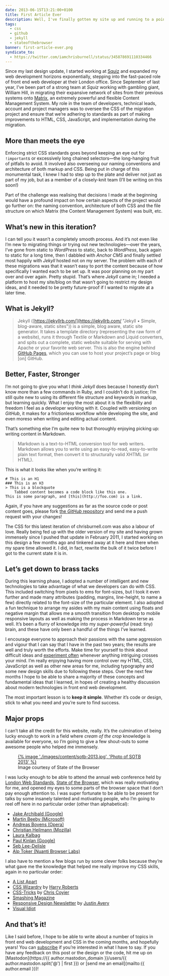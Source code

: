 ```yaml
---
date: 2013-06-15T13:21:00+0100
title: First Article Ever
description: Well, I've finally gotten my site up and running to a point where I can consider it to be a success. What was the process, and what did it involve? What mistakes did I make that you can avoid?
tags:
  - css
  - github
  - jekyll
  - stateofthebrowser
banner: first-article-ever.png
syndicate_to:
  - https://twitter.com/iamchrisburnell/status/345878691110334466
---
```


Since my last design update, I started working at [Squiz](https://squiz.net/uk "Squiz UK") and expanded my web development horizons exponentially, stepping into the fast-paced role of front end web developer at their London office. Since September of last year, I’ve been part of a strong team at *Squiz* working with gambling giant, William Hill, in migrating their expansive network of sites from their previous systems onto [Matrix](https://www.squiz.net/uk/suite/matrix "Squiz Matrix"), an extremely powerful and flexible Content Management System. My role in the team of developers, technical leads, account and project managers was to oversee the CSS of the migration project and ensure that we’re adhering to standards as part of making improvements to HTML, CSS, JavaScript, and implementation during the migration.

## More than meets the eye

Enforcing strict CSS standards goes beyond keeping an eye out for `!important`s or excessively long chained selectors—the long-hanging fruit of pitfalls to avoid. It involved also overseeing our naming conventions and architecture of both markup and CSS. Being put in charge of this monumental task, I knew I had to step up to the plate and deliver not just as part of my job, but as a member of a closely-knit team (I’ll be writing on this soon!)

Part of the challenge was realising that decisions I made at the beginning would have a profound impact on how certain aspects of the project would go further on: the naming convention, architecture of both CSS and the file structure on which Matrix (the Content Management System) was built, etc.

<h2 id="whats-new">What’s new in this iteration?</h2>

I can tell you it wasn’t a completely smooth process. And it’s not even like I’m new to migrating things or trying out new technologies—over the years, I’ve gone from static to *WordPress* to static, back to *WordPress*, back again to static for a long time, then I dabbled with *Anchor CMS* and finally settled most happily with *Jekyll* hosted not on my server. The problem with each of these migrations was that it wasn’t easy to port the content because of how specifically I wanted each to be set up. It was poor planning on my part over and over again. Pretty stupid. That’s where *Jekyll* came in; I needed a platform to host my site/blog on that wasn’t going to restrict my design ideas, and it needed to be pretty future-proof if I wanted to migrate at a later time.

## What is Jekyll?

> Jekyll ([https://jekyllrb.com/](https://jekyllrb.com/ "Jekyll • Simple, blog-aware, static sites")) is a simple, blog aware, static site generator. It takes a template directory (representing the raw form of a website), runs it through Textile or Markdown and Liquid converters, and spits out a complete, static website suitable for serving with Apache or your favorite web server. This is also the engine behind [GitHub Pages](https://pages.github.com/), which you can use to host your project’s page or blog \[on\] GitHub.

## Better, Faster, Stronger

I’m not going to give you what I *think* *Jekyll* does because I honestly don’t know more than a few commands in Ruby, and I couldn’t do it justice; I’m still quite new to using its different file structure and keywords in markup, but learning quickly. What I enjoy the most about it is the flexibility and freedom I feel as a developer working with it. Coupled with versioning on *GitHub*, it makes for a frictionless workflow while developing the site, and even moreso when writing and editing actual content.

That’s something else I’m quite new to but thoroughly enjoying picking up: writing content in Markdown.

> Markdown is a text-to-HTML conversion tool for web writers. Markdown allows you to write using an easy-to-read, easy-to-write plain text format, then convert it to structurally valid XHTML (or HTML).

This is what it looks like when you’re writing it:

    # This is an H1
    ### This is an H3
    > This is a blockquote
        Tabbed content becomes a code block like this one.
    This is some paragraph, and [this](http://foo.com) is a link.

<aside><p>Again, if you have any suggestions as far as the source code or post content goes, please fork <a href="https://github.com/{{ author.github }}/{{ site.repository }}" rel="external">the <em>GitHub</em> repository</a> and send me a push request with your changes!</p></aside>

The CSS for this latest iteration of chrisburnell.com was also a labour of love. Really being fed up with the older version of my site and having grown immensely since I pushed that update in February 2011, I started working on this design a few months ago and tinkered away at it here and there when my spare time allowed it. I did, in fact, rewrite the bulk of it twice before I got to the current state it is in.

<h2 id="brass-tacks">Let’s get down to brass tacks</h2>

During this learning phase, I adopted a number of intelligent and new technologies to take advantage of what we developers can do with CSS. This included switching from pixels to ems for font-sizes, but I took it even further and made many attributes (padding, margins, line-height, to name a few) directly related to the font-size of the particular element. I also adopted a fun technique to arrange my asides with my main content using floats and negative margin that allows me a smooth transition from desktop to mobile responsive layouts as well as making the process in Markdown terse as well. It’s been a flurry of knowledge into my *super-powerful* (read: tiny) brain, and these have only been a handful of the things I’ve learned.

I encourage everyone to approach their passions with the same aggression and vigour that I can say that I have in the past two years; the results are well and truly worth the efforts. Make time for yourself to think about difficult ideas and [experiment often](https://codepen.io/ "CodePen") whenever anything intriguing crosses your mind. I’m really enjoying having more control over my HTML, CSS, JavaScript as well as other new areas for me, including typography and some new design skills due to following these steps. Over the next few months I hope to be able to share a majority of these concepts and fundamental ideas that I learned, in hopes of creating a healthy discussion about modern technologies in front end web development.

The most important lesson is to **keep it simple**. Whether it’s code or design, stick to what you need and you’re sure to find success.

## Major props

I can’t take all the credit for this website, really. It’s the culmination of being lucky enough to work in a field where *cream of the crop* knowledge is available for everyone, so I’m going to give a few shout-outs to some awesome people who helped me immensely.

<aside>
    <figure>
        <a rel="external" href="https://stateofthebrowser.com">
            {% image './images/content/sotb-2013.jpg', 'Photo of SOTB 2013' %}
        </a>
        <figcaption>Image courtesy of State of the Browser</figcaption>
    </figure>
</aside>

I was lucky enough to be able to attend the annual web conference held by [London Web Standards](https://londonwebstandards.org/ "London Web Standards"), [State of the Browser](https://stateofthebrowser.com "State of the Browser Conference"), which was really motivating for me, and opened my eyes to some parts of the browser space that I don’t pay enough attention to. I was super fortunate to be able to be present for talks by some insanely talented and motivating people, who I’m going to reel off here in no particular order (other than alphabetical):

- [Jake Archibald (Google)](https://jakearchibald.com/ "Jake Archibald (Google)")
- [Martin Beeby (Microsoft)](https://blogs.msdn.com/b/thebeebs/ "Martin Beeby (Microsoft)")
- [Andreas Bovens (Opera)](https://dev.opera.com/ "Andreas Bovens (Opera)")
- [Christian Heilmann (Mozilla)](https://christianheilmann.com/ "Christian Heilmann (Mozilla)")
- [Laura Kalbag](https://laurakalbag.com/ "Laura Kalbag")
- [Paul Kinlan (Google)](https://paul.kinlan.me/ "Paul Kinlan (Google)")
- [Seb Lee-Delisle](https://seblee.me/ "Seb Lee-Delisle")
- [Alp Toker (Nuanti Browser Labs)](http://www.atoker.com/ "Alp Toker (Nuanti Browser Labs)")

I also have to mention a few blogs run by some clever folks because they’re what gave me the knowledge that helped me really improve my CSS skills, again in no particular order:

- [A List Apart](https://alistapart.com/ "A List Apart")
- [CSS Wizardry](https://csswizardry.com/ "CSS Wizardry") by [Harry Roberts](https://twitter.com/csswizardry "Harry Roberts")
- [CSS-Tricks](https://css-tricks.com/ "CSS-Tricks") by [Chris Coyier](https://twitter.com/chriscoyier "Chris Coyier")
- [Smashing Magazine](https://www.smashingmagazine.com/ "Smashing Magazine")
- [Responsive Design Newsletter](https://responsivedesign.is/newsletter/ "Responsive Design Newsletter") by [Justin Avery](https://surfthedream.com.au/ "Justin Avery")
- [Visual Idiot](http://visualidiot.com/ "Visual Idiot")

<h2 id="thats-it">And that’s it!</h2>

Like I said before, I hope to be able to write about a number of topics in front end web development and CSS in the coming months, and hopefully years! You can [subscribe](/feed.xml "All Posts Feed") if you’re interested in what I have to say. If you have any feedback on this post or the design or the code, hit me up on [Mastodon](https://{{ author.mastodon_domain }}/users/{{ author.mastodon.split('@') | first }}) or [send me an email](mailto:{{ author.email }})!
